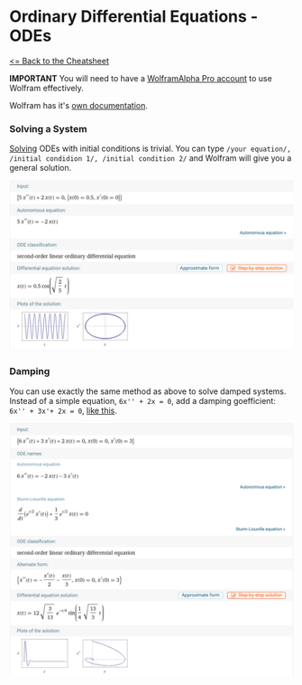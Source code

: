 # Ordinary Differential Equations - ODEs

 [<= Back to the Cheatsheet](../WolframCheatsheet.md)

 **IMPORTANT** You will need to have a [WolframAlpha Pro account](https://www.imperial.ac.uk/admin-services/ict/self-service/computers-printing/devices-and-software/get-software/get-software-for-students/wolfram-alpha-pro/) to use Wolfram effectively.

 Wolfram has it's [own documentation](https://www.wolframalpha.com/examples/mathematics/differential-equations/).

 ### Solving a System
 [Solving](https://www.wolframalpha.com/input/?i=6x%27%27+%2B+2x%3D0%2C++x%280%29%3D0%2C+x%27%280%29%3D3) ODEs with initial conditions is trivial. You can type ```/your equation/, /initial condidion 1/, /initial condition 2/``` and Wolfram will give you a general solution.

 <img src="../wolfram_pics/ode.png">

 ### Damping
 You can use exactly the same method as above to solve damped systems. Instead of a simple equation, `6x'' + 2x = 0`, add a damping goefficient: `6x'' + 3x'+ 2x = 0`, [like this](https://www.wolframalpha.com/input/?i=6x%27%27+%2B+3x%27%2B+2x%3D0%2C++x%280%29%3D0%2C+x%27%280%29%3D3).

 <img src="../wolfram_pics/damped.png">